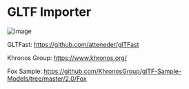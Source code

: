 # GLTF Importer

![image](https://user-images.githubusercontent.com/64444068/221002876-ce24f89f-28a2-4659-91ab-e493c2ae23a9.png)
 
GLTFast: https://github.com/atteneder/glTFast

Khronos Group: https://www.khronos.org/

Fox Sample: https://github.com/KhronosGroup/glTF-Sample-Models/tree/master/2.0/Fox
